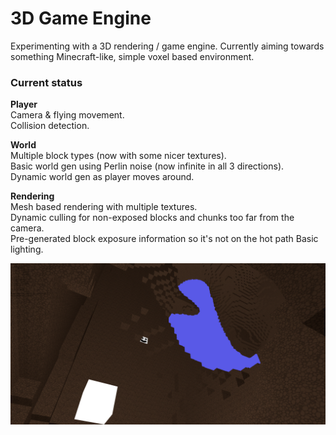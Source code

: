 # 3D Game Engine
Experimenting with a 3D rendering / game engine. Currently aiming towards something Minecraft-like, simple voxel based environment.

### Current status
**Player**  
Camera & flying movement.  
Collision detection.

**World**  
Multiple block types (now with some nicer textures).  
Basic world gen using Perlin noise (now infinite in all 3 directions).  
Dynamic world gen as player moves around.

**Rendering**  
Mesh based rendering with multiple textures.  
Dynamic culling for non-exposed blocks and chunks too far from the camera.  
Pre-generated block exposure information so it's not on the hot path
Basic lighting.

![](./github/screenshot.png)
